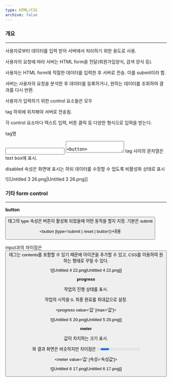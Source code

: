 ```yaml
---
type: HTML/CSS
archive: false
---
```

### 개요

---

사용자로부터 데이터를 입력 받아 서버에서 처리하기 위한 용도로 사용.

사용자의 요청에 따라 서버는 HTML form을 전달(회원가입양식, 검색 양식 등).

사용자는 HTML form에 적절한 데이터를 입력한 후 서버로 전송. 이를 submit이라 함.

서버는 사용자의 요청을 분석한 후 데이터를 등록하거나, 원하는 데이터를 조회하여 결과를 다시 반환.

  

사용자가 입력하기 위한 control 요소들은 모두 <form> tag 하위에 위치해야 서버로 전송됨.

각 control 요소마다 텍스트 입력, 버튼 클릭 등 다양한 형식으로 입력을 받는다.

  

tag명

<form>

<input>

<textarea>

<button>

<select>

<optgroup>

<option>

<label>  
  

<fieldset>

<legend>

설명

사용자에게 입력 받을 항목을 정의. form tag 내부에 여러 개의 control 요소를 포함.

텍스트 box, 체크 box, 라디오 버튼 등 사용자가 데이터를 입력할 수 있도록 함.

여러 줄의 문자를 입력할 수 있도록 함.

버튼을 표시

select box(드롭다운, 콤보box)를 표시.

select box의 각 항목들을 그룹화 함.

select box의 각 항목들을 정의 함.

마우스를 이용하여 <input> 항목을 선택 시 편리함을 제공. for 속성을 이용하여 다른 control 요소와 텍스트를 연결시켜서 더 편리하게 선택할 수 있도록 함.

입력 항목들을 그룹화 함

<fieldset>의 제목을 지정 함.

  

### form

---

사용자가 입력한 자료들을 어떤 방식으로 서버로 전달할 것인지 결정.

서버에서 어떤 프로그램을 이용해 처리할 것인지 결정

<form [속성="속성값"]> form control </form>

속성

  
  
method  
  
  

name  
  

action

target

autocomplete

설명

사용자가 입력한 내용을 서버 쪽 프로그램으로 어떻게 넘겨줄지 지정.  
GET : 주소 표시줄에 사용자가 입력한 내용이 표시. 256 ~ 2048bytes의 데이터만 서버로 전송.  
POST : 사용자의 입력을 표준 입력으로 넘겨주기 때문에 입력 내용의 길이에 제한이없다.  

form의 이름을 지정. 한 문서 안에 여러 개의 <form> 태그가 있을 경우, 구분자로 사용

<form> 태그 안의 내용들을 처리해 줄 서버상의 프로그램 지정(URL)

<action> 태그에서 지정한 스크립트 파일을 현재 창이 아닌 다른 위치에 열도록 지정

자동완성 기능 기본값 on

  

### label

---

form control에 레이블(텍스트)을 연결.

사용법

- <label [속성="속성값"]>레이블<input ...></label>
- <label for="id dlfma"><input id="id이름" [속성="속성값"]> </label>

  

### fieldset, legend

---

```HTML
<form>
	<fieldset>
		<legend>필수 입력</legend>
			<ul type="none">
				<li>
					<label for="userid">아이디 : </label><input type="text" id="userid" name="userid">
				</li>
				<li>
					<label for="pass">비밀번호 : </label><input type="text" id="pass" name="pass">
				</li>
			</ul>
	</fieldset>
	<fieldset>
		<legend>선택 입력</legend>
			<ul type="none">
				<li>
					<label for="phone">전화번호 : </label><input type="text" id="phone" name="phone">
				</li>
				<li>
					<label for="address">주소 : </label><input type="text" id="address" name="address">
				</li>
			</ul>
	</fieldset>
</form>
```

  

### input

---

<input> tag는 type 속성에 따라 여러 가지 형태로 화면에 표시.

<input type="유형" [속성="속성값"]>

id 속성은 여러 번 사용된 폼 요소를 구분하기 위해 사용.

id 속성 값은 최한 한 개 이상의 문자여야 하며 공백은 허용 X.

같은 html document에서 id는 하나의 값만 가능하고, name은 중복이 허용된다.

  

type

text

password

search

tel

url

email

datetime

datetime-local

date

month

week

time

number

range

color

checkbox

radio

file

submit

image

reset

button

hidden

설명

한 줄의 텍스트를 입력할 수 있는 텍스트 상자.

비밀번호를 입력할 수 있는 필드.(text가 '*'로 표시)

검색 상자.

전화번호를 입력할 수 있는 필드.

URL 주소를 입력할 수 있는 필드

메일 주소를 입력할 수 있는 필드.

국제 표준시(UTC)로 설정된 날짜와 시간(년, 월, 일, 시, 분, 초, 분할 초).

사용자 지역을 기준으로 날짜와 시간(년, 일, 시, 분, 초, 분할 초)

사용자 지역을 기준으로 날짜(년, 월, 일).

사용자 지역을 기준으로 날짜(년, 월).

사용자 지역을 기준으로 날짜(년, 주).

사용자 지역을 기준으로 시간(시, 분, 초 , 분할 초)

숫자를 조절할 수 있는 화살표.

숫자를 조절할 수 있는 슬라이드 막대.

색상 표.

주어진 항목에서 2개 이상 선택 가능한 체크박스(다중선택).

주어진 항목에서 1개만 선택할 수 있는 라디오 버튼(단일 선택).

파일을 첨부할 수 있는 버튼.

서버 전송 버튼.

submit + image.

리셋 버튼.

기능이 없는 버튼.

사용자에게는 보이지 않지만 서버로 넘겨지는 값을 설정.

  

### input - 속성

---

속성

name

size

value

maxlength

설명

textfield를 구별할 수 있도록 이름을 정함.

textfield의 길이를 지정. 화면에 몇 글자가 보이도록 할 것인지를 지정(글자수 제한 X).

textfield가 화면에 보일 때 textfield 부분에 표시 될 내용.

textfield에 입력할 수 있는 최대 문자수를 지정.

  

속성

autofocus  
  

placeholder  
  

readonly  
  

required  
  

  
min, max, step  
  

size, minlength,  
maxlength  

height, width

list

multiple

설명

페이지를 불러 오자마자 폼의 요소 중에서 원하는 요소에 마우스 커서를 표시.  
html5이전에는 자바스크립트로 구현.  

텍스트를 입력할 때 도움이 되도록 입력란에 적당한 힌트 내용을 표시.  
클릭시 자동으로 내용이 사라짐.  

입력란에 텍스트를 사용자가 직접 입력하지 못하게 읽기 전용으로 지정.  
readonly, readonly="readonly", readonly="true"로 표현.  

form에 data를 입력한 후 submit 클릭시 data를 서버로 전송하기 전 필수 입력 항목을 체크. required, requiered="required"로 표현.

min, max는 해당 필드의 최대, 최소값지정. step은 일정 간격 지정.  
type이 date, datetime, datetime-local, month, week, time, number, range에서 사용.  

minlegnth, maxlength는 텍스트 입력시 최대, 최소 길이 지정. size는 화면에 보여지는 글자의 길이 지정.

type="image"일 때 이미지의 너비와 높이를 지정.

<datelist>에 미리 정의해 놓은 옵션 값을 <input> 안에 나열해 보여줌.

type="email"이나 type="file"일 때 두 개 이상의 값을 입력. <input> 태그 안에 속성 이름만 표시하면 됨.

  

### 여러 data 나열

---

<select> - select box(dropdown)를 표시.

<option> - select box에 포함될 항목들을 정의.

![[Untitled 50.png|Untitled 50.png]]

<optgroup> - dropdown 목록에서 열 항목들을 몇 가지 그룹으로 묶을 경우.

![[Untitled 1 28.png|Untitled 1 28.png]]

  

**datalist**

<input>과 함계 사용하며 텍스트필드에 직접 값을 입력하는 것이 아니라 datalist의 선택 값이 텍스트 필드에 입력됨.

```HTML
<input type="text" list='datalist id'>
<datalist id='datalist id'>
	<option>...</option>
	<option>...</option>
	...
</datalist>
```

![[Untitled 2 27.png|Untitled 2 27.png]]

  

### 여러 줄 입력 - textarea

---

<textarea> tag는 여러 줄을 입력할 수 있는 box를 표시.

cols와 rows 속성은 text box의 크기를 지정.

<textarea></textarea> tag 사이의 문자열은 text box에 표시.

disabled 속성은 화면에 표시는 하되 데이터를 수정할 수 업도록 비활성화 상태로 표시

![[Untitled 3 26.png|Untitled 3 26.png]]

  

### 기타 form control

---

**button**

<button> 태그의 type 속성은 버튼이 활성화 되었을때 어떤 동작을 할지 지정. 기본은 submit

<button [type='submit | reset | button']>내용</button>

input과의 차이점은 <button> 태그는 contents를 포함할 수 있기 때문에 아이콘을 추가할 수 있고, CSS를 이용하여 원하는 형태로 꾸밀 수 있다.

![[Untitled 4 22.png|Untitled 4 22.png]]

  

**progress**

작업의 진행 상태를 표시.

작업의 시작을 0, 최종 완료를 최대값으로 설정.

<progress value='값' [max='값']></progress>

![[Untitled 5 20.png|Untitled 5 20.png]]

  

**meter**

값이 차지하는 크기 표시.

<pregress>와 결과 화면은 비슷하지만 차이점은 <progress>는 작업의 진행 상황을 나타내는 반면, <meter>는 전체 크기 중에서 얼마나 차지하는지를 표현.

<meter value='값' [속성='속성값']></meter>

![[Untitled 6 17.png|Untitled 6 17.png]]